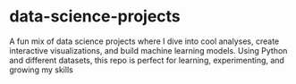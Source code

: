# data-science-projects
A fun mix of data science projects where I dive into cool analyses, create interactive visualizations, and build machine learning models. Using Python and different datasets, this repo is perfect for learning, experimenting, and growing my skills
